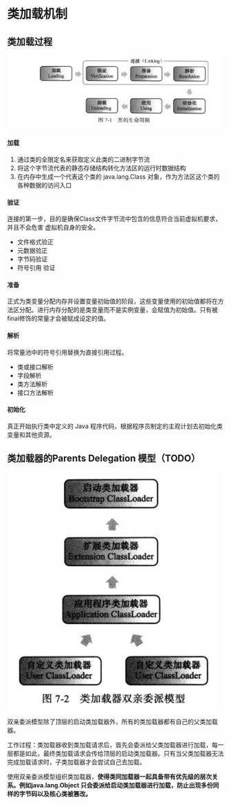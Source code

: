 # 类加载机制

## 类加载过程

![](../../.gitbook/assets/jie-ping-2019121122.24.23.png)

#### 加载

1. 通过类的全限定名来获取定义此类的二进制字节流
2. 将这个字节流代表的静态存储结构转化方法区的运行时数据结构
3. 在内存中生成一个代表这个类的 java.lang.Class 对象，作为方法区这个类的各种数据的访问入口

#### 验证

连接的第一步，目的是确保Class文件字节流中包含的信息符合当前虚拟机要求，并且不会危害 虚拟机自身的安全。

* 文件格式验正
* 元数据验正
* 字节码验证
* 符号引用 验证

#### 准备

正式为类变量分配内存并设置变量初始值的阶段，这些变量使用的初始值都将在方法区分配。进行内存分配的是类变量而不是实例变量，会赋值为初始值。只有被final修饰的常量才会被赋成设定的值。

#### 解析

将常量池中的符号引用替换为直接引用过程。

* 类或接口解析
* 字段解析
* 类方法解析
* 接口方法解析

#### 初始化 

真正开始执行类中定义的 Java 程序代码，根据程序员制定的主观计划去初始化类变量和其他资源。

## 类加载器的Parents Delegation 模型（TODO）

![](../../.gitbook/assets/jie-ping-2019121122.42.48.png)

双亲委派模型除了顶层的启动类加载器外，所有的类加载器都有自己的父类加载器。

工作过程：类加载器收到类加载请求后，首先会委派给父类加载器进行加载，每一层都是如此，最终类加载请求会传给顶层的启动类加载器。只有当父类加载器无法完成加载请求时，子类加载器才会尝试自己去加载。

使用双亲委派模型组织类加载器，**使得类同加载器一起具备带有优先级的层次关系。例如java.lang.Object 只会委派给启动类加载器进行加载，防止出现多份同样的字节码以及核心类被篡改。**

